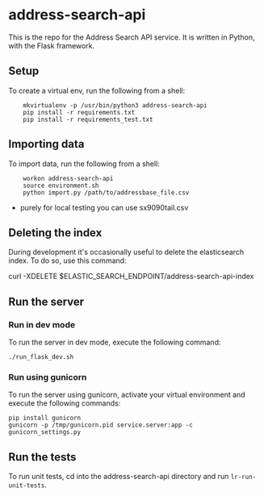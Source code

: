 # address-search-api

This is the repo for the Address Search API service. It is written in Python, with the Flask framework.

## Setup

To create a virtual env, run the following from a shell:

```
    mkvirtualenv -p /usr/bin/python3 address-search-api
    pip install -r requirements.txt
    pip install -r requirements_test.txt
```

## Importing data

To import data, run the following from a shell:

```
    workon address-search-api
    source environment.sh
    python import.py /path/to/addressbase_file.csv   
```
- purely for local testing you can use sx9090tail.csv

## Deleting the index

During development it's occasionally useful to delete the elasticsearch index. To do so, use this command:

curl -XDELETE $ELASTIC_SEARCH_ENDPOINT/address-search-api-index

## Run the server

### Run in dev mode

To run the server in dev mode, execute the following command:

    ./run_flask_dev.sh

### Run using gunicorn

To run the server using gunicorn, activate your virtual environment and execute the following commands:

    pip install gunicorn
    gunicorn -p /tmp/gunicorn.pid service.server:app -c gunicorn_settings.py

## Run the tests

To run unit tests, cd into the address-search-api directory and run `lr-run-unit-tests`.

